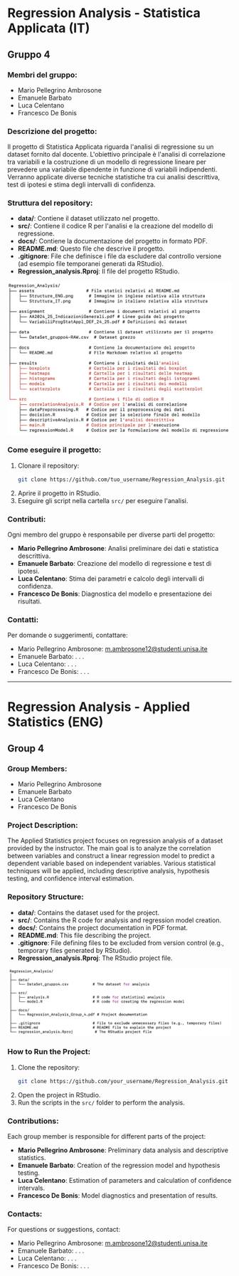 # Regression Analysis - Statistica Applicata (IT)

## Gruppo 4

### Membri del gruppo:
- Mario Pellegrino Ambrosone
- Emanuele Barbato
- Luca Celentano
- Francesco De Bonis

### Descrizione del progetto:
Il progetto di Statistica Applicata riguarda l'analisi di regressione su un dataset fornito dal docente. L'obiettivo principale è l'analisi di correlazione tra variabili e la costruzione di un modello di regressione lineare per prevedere una variabile dipendente in funzione di variabili indipendenti. Verranno applicate diverse tecniche statistiche tra cui analisi descrittiva, test di ipotesi e stima degli intervalli di confidenza.

### Struttura del repository:
- **data/**: Contiene il dataset utilizzato nel progetto.
- **src/**: Contiene il codice R per l'analisi e la creazione del modello di regressione.
- **docs/**: Contiene la documentazione del progetto in formato PDF.
- **README.md**: Questo file che descrive il progetto.
- **.gitignore**: File che definisce i file da escludere dal controllo versione (ad esempio file temporanei generati da RStudio).
- **Regression_analysis.Rproj**: Il file del progetto RStudio.

![Rappresentazione grafica della struttura](./assets/Struttura_IT.png)

### Come eseguire il progetto:
1. Clonare il repository:
    ```bash
    git clone https://github.com/tuo_username/Regression_Analysis.git
    ```
2. Aprire il progetto in RStudio.
3. Eseguire gli script nella cartella `src/` per eseguire l'analisi.

### Contributi:
Ogni membro del gruppo è responsabile per diverse parti del progetto:
- **Mario Pellegrino Ambrosone**: Analisi preliminare dei dati e statistica descrittiva.
- **Emanuele Barbato**: Creazione del modello di regressione e test di ipotesi.
- **Luca Celentano**: Stima dei parametri e calcolo degli intervalli di confidenza.
- **Francesco De Bonis**: Diagnostica del modello e presentazione dei risultati.

### Contatti:
Per domande o suggerimenti, contattare:
- Mario Pellegrino Ambrosone: m.ambrosone12@studenti.unisa.ite
- Emanuele Barbato: . . .
- Luca Celentano: . . .
- Francesco De Bonis: . . .


--------------------------------------------------------------------


# Regression Analysis - Applied Statistics (ENG)

## Group 4

### Group Members:
- Mario Pellegrino Ambrosone
- Emanuele Barbato
- Luca Celentano
- Francesco De Bonis

### Project Description:
The Applied Statistics project focuses on regression analysis of a dataset provided by the instructor. The main goal is to analyze the correlation between variables and construct a linear regression model to predict a dependent variable based on independent variables. Various statistical techniques will be applied, including descriptive analysis, hypothesis testing, and confidence interval estimation.

### Repository Structure:
- **data/**: Contains the dataset used for the project.
- **src/**: Contains the R code for analysis and regression model creation.
- **docs/**: Contains the project documentation in PDF format.
- **README.md**: This file describing the project.
- **.gitignore**: File defining files to be excluded from version control (e.g., temporary files generated by RStudio).
- **Regression_analysis.Rproj**: The RStudio project file.

![Graphic representation of the project's structure](./assets/Structure_ENG.png)

### How to Run the Project:
1. Clone the repository:
    ```bash
    git clone https://github.com/your_username/Regression_Analysis.git
    ```
2. Open the project in RStudio.
3. Run the scripts in the `src/` folder to perform the analysis.

### Contributions:
Each group member is responsible for different parts of the project:
- **Mario Pellegrino Ambrosone**: Preliminary data analysis and descriptive statistics.
- **Emanuele Barbato**: Creation of the regression model and hypothesis testing.
- **Luca Celentano**: Estimation of parameters and calculation of confidence intervals.
- **Francesco De Bonis**: Model diagnostics and presentation of results.

### Contacts:
For questions or suggestions, contact:
- Mario Pellegrino Ambrosone: m.ambrosone12@studenti.unisa.ite
- Emanuele Barbato: . . .
- Luca Celentano: . . .
- Francesco De Bonis: . . .
